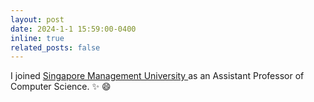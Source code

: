 ```yaml
---
layout: post
date: 2024-1-1 15:59:00-0400
inline: true
related_posts: false
---
```

   I joined <a href="https://www.smu.edu.sg/"> Singapore Management University </a> as an Assistant Professor of Computer Science. :sparkles: :smile:

